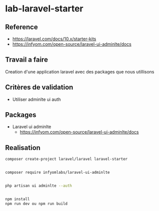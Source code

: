 # lab-laravel-starter

## Reference

- https://laravel.com/docs/10.x/starter-kits
- https://infyom.com/open-source/laravel-ui-adminlte/docs

## Travail a faire

Creation d'une application laravel avec des packages que nous utillisons

## Critères de validation

- Utiliser adminlte ui auth

## Packages

- Laravel ui adminlte
    - https://infyom.com/open-source/laravel-ui-adminlte/docs


## Realisation

```bash
composer create-project laravel/laravel laravel-starter
```

```bash

composer require infyomlabs/laravel-ui-adminlte

```
```bash

php artisan ui adminlte --auth

```

```bash

npm install
npm run dev ou npm run build

```
